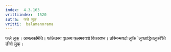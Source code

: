 ```yaml
---
index:  4.3.163
vrittiindex:  1520
sutra:  फले लुक्
vritti:  balamanorama 
---
```


फले लुक्। आमलकमिति। फलितस्य वृक्षस्य फलमवयवो विकारश्च। तस्मिन्मयटो लुकि `लुक्ताद्धितलुकी'ति ङीषो लुक्।

